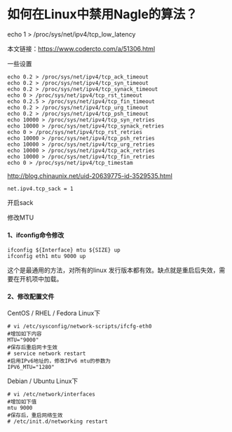 # 如何在Linux中禁用Nagle的算法？

echo 1 > /proc/sys/net/ipv4/tcp_low_latency


本文链接：https://www.codercto.com/a/51306.html





一些设置

```
echo 0.2 > /proc/sys/net/ipv4/tcp_ack_timeout 
echo 0.2 > /proc/sys/net/ipv4/tcp_syn_timeout 
echo 0.2 > /proc/sys/net/ipv4/tcp_synack_timeout 
echo 0 > /proc/sys/net/ipv4/tcp_rst_timeout 
echo 0.2.5 > /proc/sys/net/ipv4/tcp_fin_timeout 
echo 0.2 > /proc/sys/net/ipv4/tcp_urg_timeout 
echo 0.2 > /proc/sys/net/ipv4/tcp_psh_timeout 
echo 10000 > /proc/sys/net/ipv4/tcp_syn_retries 
echo 10000 > /proc/sys/net/ipv4/tcp_synack_retries 
echo 0 > /proc/sys/net/ipv4/tcp_rst_retries 
echo 10000 > /proc/sys/net/ipv4/tcp_psh_retries 
echo 10000 > /proc/sys/net/ipv4/tcp_urg_retries 
echo 10000 > /proc/sys/net/ipv4/tcp_ack_retries 
echo 10000 > /proc/sys/net/ipv4/tcp_fin_retries 
echo 0 > /proc/sys/net/ipv4/tcp_timestam
```

http://blog.chinaunix.net/uid-20639775-id-3529535.html



```  
net.ipv4.tcp_sack = 1
```

开启sack





修改MTU

#### 1、ifconfig命令修改 

```bsh
ifconfig ${Interface} mtu ${SIZE} up
ifconfig eth1 mtu 9000 up
```

这个是最通用的方法，对所有的linux 发行版本都有效。缺点就是重启后失效，需要在开机项中加载。

#### 2、修改配置文件 

CentOS / RHEL / Fedora Linux下

```bsh
# vi /etc/sysconfig/network-scripts/ifcfg-eth0
#增加如下内容
MTU="9000"
#保存后重启网卡生效
# service network restart
#启用IPv6地址的，修改IPv6 mtu的参数为
IPV6_MTU="1280"
```



Debian / Ubuntu Linux下

```bsh
# vi /etc/network/interfaces
#增加如下值
mtu 9000
#保存后，重启网络生效
# /etc/init.d/networking restart
```